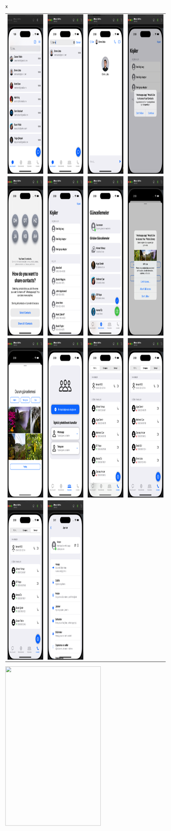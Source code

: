 <table>
  <tr>
<td><img src="https://github.com/kenantasdemir/basicwhatsappuiappswift/blob/main/assets/home.png"  width="300" height="500"/></td>
<td><img src="https://github.com/kenantasdemir/basicwhatsappuiappswift/blob/main/assets/homesearch.png" width="300" height="500"/></td>

<td><img src="https://github.com/kenantasdemir/basicwhatsappuiappswift/blob/main/assets/chatscreen.png" width="300" height="500"/></td>

<td><img src="https://github.com/kenantasdemir/basicwhatsappuiappswift/blob/main/assets/homecontactspermission.png" width="300" height="500"/></td>

  </tr>



  <tr>
    <td><img src="https://github.com/kenantasdemir/basicwhatsappuiappswift/blob/main/assets/permissionconfirm.png" width="300" height="500"/></td>
<td><img src="https://github.com/kenantasdemir/basicwhatsappuiappswift/blob/main/assets/contacts.png" width="300" height="500"/></td>
<td><img src="https://github.com/kenantasdemir/basicwhatsappuiappswift/blob/main/assets/statuspage.png" width="300" height="500"/></td>

<td><img src="https://github.com/kenantasdemir/basicwhatsappuiappswift/blob/main/assets/statuspagepermission.png" width="300" height="500"/></td>



  </tr>





  <tr>
    <td><img src="https://github.com/kenantasdemir/basicwhatsappuiappswift/blob/main/assets/statuspageimages.png" width="300" height="500"/></td>
<td><img src="https://github.com/kenantasdemir/basicwhatsappuiappswift/blob/main/assets/community.png"  width="300" height="500" /></td>
<td><img src="https://github.com/kenantasdemir/basicwhatsappuiappswift/blob/main/assets/calls.png" width="300" height="500"/></td>

<td><img src="https://github.com/kenantasdemir/basicwhatsappuiappswift/blob/main/assets/missedcall.png" width="300" height="500"/></td>



  </tr>


  

 

  <tr>
    <td><img src="https://github.com/kenantasdemir/basicwhatsappuiappswift/blob/main/assets/answeredcalls.png" width="300" height="500"/></td>
     <td><img src="https://github.com/kenantasdemir/basicwhatsappuiappswift/blob/main/assets/settings.png" width="300" height="500"/></td>
  </tr>



x










  
</table>













<img src="https://raw.githubusercontent.com/kenantasdemir/eticaretappuiswift/main/intro.gif" width="300" height="500" />
